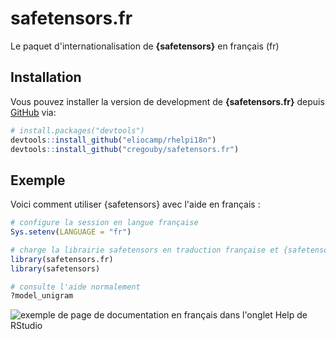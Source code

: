 # safetensors.fr

<!-- badges: start -->

<!-- badges: end -->

Le paquet d'internationalisation de **{safetensors}** en français (fr)

## Installation

Vous pouvez installer la version de development de **{safetensors.fr}** depuis [GitHub](https://github.com/) via:

``` r
# install.packages("devtools")
devtools::install_github("eliocamp/rhelpi18n")
devtools::install_github("cregouby/safetensors.fr")
```

## Exemple

Voici comment utiliser {safetensors} avec l'aide en français :

``` r
# configure la session en langue française
Sys.setenv(LANGUAGE = "fr")

# charge la librairie safetensors en traduction française et {safetensors}
library(safetensors.fr)
library(safetensors)

# consulte l'aide normalement
?model_unigram
```

![exemple de page de documentation en français dans l'onglet Help de RStudio](images/clipboard-3327763328.png)
